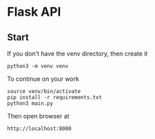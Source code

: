 # Flask API

## Start

If you don't have the venv directory, then create it

    python3 -m venv venv

To continue on your work

    source venv/bin/activate
    pip install -r requirements.txt
    python3 main.py

Then open browser at

    http://localhost:8080

